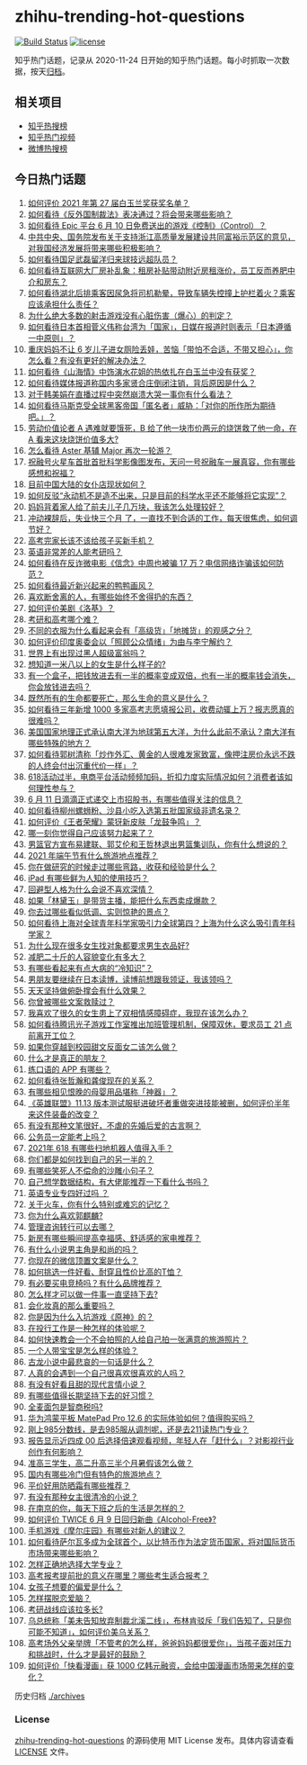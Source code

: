 # zhihu-trending-hot-questions

[![Build Status](https://github.com/justjavac/zhihu-trending-hot-questions/workflows/ci/badge.svg?branch=master)](https://github.com/justjavac/zhihu-trending-hot-questions/actions)
[![license](https://img.shields.io/github/license/justjavac/zhihu-trending-hot-questions)](https://github.com/justjavac/zhihu-trending-hot-questions/blob/master/LICENSE)

知乎热门话题，记录从 2020-11-24 日开始的知乎热门话题。每小时抓取一次数据，按天[归档](./archives)。

## 相关项目

- [知乎热搜榜](https://github.com/justjavac/zhihu-trending-top-search)
- [知乎热门视频](https://github.com/justjavac/zhihu-trending-hot-video)
- [微博热搜榜](https://github.com/justjavac/weibo-trending-hot-search)

## 今日热门话题

<!-- BEGIN -->
<!-- 最后更新时间 Fri Jun 11 2021 11:12:44 GMT+0800 (China Standard Time) -->

1. [如何评价 2021 年第 27 届白玉兰奖获奖名单？](https://www.zhihu.com/question/464326311)
2. [如何看待《反外国制裁法》表决通过？将会带来哪些影响？](https://www.zhihu.com/question/464277187)
3. [如何看待 Epic 平台 6 月 10
   日免费送出的游戏《控制》（Control）？](https://www.zhihu.com/question/464360791)
4. [中共中央、国务院发布关于支持浙江高质量发展建设共同富裕示范区的意见，对我国经济发展将带来哪些积极影响？](https://www.zhihu.com/question/464319522)
5. [如何看待国足武磊留洋归来球技远超队员？](https://www.zhihu.com/question/463808466)
6. [如何看待互联网大厂房补乱象：租房补贴带动附近房租涨价，员工反而养肥中介和房东？](https://www.zhihu.com/question/464358170)
7. [如何看待湖北后排乘客因尿急将司机勒晕，导致车辆失控撞上护栏着火？乘客应该承担什么责任？](https://www.zhihu.com/question/463527409)
8. [为什么绝大多数的射击游戏没有心脏伤害（爆心）的判定？](https://www.zhihu.com/question/460567005)
9. [如何看待日本首相菅义伟称台湾为「国家」，日媒在报道时则表示「日本遵循一中原则」？](https://www.zhihu.com/question/464290695)
10. [重庆妈妈不让 6
    岁儿子进女厕险丢娃，苦恼「带怕不合适，不带又担心」，你怎么看？有没有更好的解决办法？](https://www.zhihu.com/question/463835106)
11. [如何看待《山海情》中饰演水花姐的热依扎在白玉兰中没有获奖？](https://www.zhihu.com/question/464344108)
12. [如何看待媒体报道称国内多家贤合庄倒闭注销，背后原因是什么？](https://www.zhihu.com/question/464128187)
13. [对于韩美娟在直播过程中突然崩溃大哭一事你有什么看法？](https://www.zhihu.com/question/463914779)
14. [如何看待马斯克受全球黑客帝国「匿名者」威胁：「对你的所作所为期待吧。」？](https://www.zhihu.com/question/463674631)
15. [劳动价值论者 A 遇难就要饿死，B 给了他一块市价两元的烧饼救了他一命，在 A
    看来这块烧饼价值多大?](https://www.zhihu.com/question/463563215)
16. [怎么看待 Aster 基辅 Major 再次一轮游？](https://www.zhihu.com/question/464333532)
17. [祝融号火星车首批首批科学影像图发布，天问一号祝融车一展真容，你有哪些感想和祝福？](https://www.zhihu.com/question/464415137)
18. [目前中国大陆的女仆店现状如何？](https://www.zhihu.com/question/60687879)
19. [如何反驳“永动机不是造不出来，只是目前的科学水平还不能够将它实现”？](https://www.zhihu.com/question/459256609)
20. [妈妈背着家人给了前夫儿子几万块，我该怎么处理较好？](https://www.zhihu.com/question/463949860)
21. [冲动裸辞后，失业快三个月
    了，一直找不到合适的工作，每天很焦虑，如何调节好？](https://www.zhihu.com/question/430896392)
22. [高考完家长该不该给孩子买新手机？](https://www.zhihu.com/question/462324846)
23. [英语非常差的人能考研吗？](https://www.zhihu.com/question/318807239)
24. [如何看待在反诈微电影《信念》中周也被骗 17
    万？电信网络诈骗该如何防范？](https://www.zhihu.com/question/464219747)
25. [如何看待最近新兴起来的鸭鸭画风？](https://www.zhihu.com/question/463510531)
26. [喜欢断舍离的人，有哪些始终不舍得扔的东西？](https://www.zhihu.com/question/463153724)
27. [如何评价美剧《洛基》？](https://www.zhihu.com/question/462557527)
28. [考研和高考哪个难？](https://www.zhihu.com/question/440451177)
29. [不同的衣服为什么看起来会有「高级货」「地摊货」的观感之分？](https://www.zhihu.com/question/68232440)
30. [如何评价印度奥委会以「照顾公众情绪」为由与李宁解约？](https://www.zhihu.com/question/464221165)
31. [世界上有出现过黑人超级富翁吗？](https://www.zhihu.com/question/316418280)
32. [想知道一米八以上的女生是什么样子的?](https://www.zhihu.com/question/433141761)
33. [有一个盒子，把钱放进去有一半的概率变成双倍，也有一半的概率钱会消失，你会放钱进去吗？](https://www.zhihu.com/question/463236177)
34. [既然所有的生命都要死亡，那么生命的意义是什么？](https://www.zhihu.com/question/288017836)
35. [如何看待三年新增 1000
    多家高考志愿填报公司，收费动辄上万？报志愿真的很难吗？](https://www.zhihu.com/question/464228987)
36. [美国国家地理正式承认南大洋为地球第五大洋，为什么此前不承认？南大洋有哪些特殊的地方？](https://www.zhihu.com/question/464055142)
37. [如何看待郭树清称「炒作外汇、黄金的人很难发家致富，像押注房价永远不跌的人终会付出沉重代价一样」？](https://www.zhihu.com/question/464243954)
38. [618活动过半，电商平台活动频频加码，折扣力度实际情况如何？消费者该如何理性参与？](https://www.zhihu.com/question/464028524)
39. [6 月 11 日滴滴正式递交上市招股书，有哪些值得关注的信息？](https://www.zhihu.com/question/464397772)
40. [如何看待柳州螺蛳粉、沙县小吃入选第五批国家级非遗名录？](https://www.zhihu.com/question/464210259)
41. [如何评价《王者荣耀》蒙犽新皮肤「龙鼓争鸣」？](https://www.zhihu.com/question/463843493)
42. [哪一刻你觉得自己应该努力起来了？](https://www.zhihu.com/question/463880646)
43. [男篮官方宣布易建联、郭艾伦和王哲林退出男篮集训队，你有什么想说的？](https://www.zhihu.com/question/464171039)
44. [2021 年端午节有什么旅游地点推荐？](https://www.zhihu.com/question/459023843)
45. [你在做研究的时候走过哪些弯路，收获和经验是什么？](https://www.zhihu.com/question/26428572)
46. [iPad 有哪些鲜为人知的使用技巧？](https://www.zhihu.com/question/27682420)
47. [回避型人格为什么会说不喜欢深情？](https://www.zhihu.com/question/451675251)
48. [如果「林黛玉」是带货主播，能把什么东西卖成爆款？](https://www.zhihu.com/question/464064077)
49. [你去过哪些看似低调、实则惊艳的景点？](https://www.zhihu.com/question/459376793)
50. [如何看待上海对全球青年科学家吸引力全球第四？上海为什么这么吸引青年科学家？](https://www.zhihu.com/question/463231999)
51. [为什么现在很多女生找对象都要求男生衣品好?](https://www.zhihu.com/question/462357177)
52. [减肥二十斤的人容貌变化有多大？](https://www.zhihu.com/question/339245837)
53. [有哪些看起来有点大病的“冷知识”？](https://www.zhihu.com/question/458360832)
54. [男朋友要继续在日本读博，读博前想跟我领证，我该领吗？](https://www.zhihu.com/question/462494313)
55. [天天坚持做俯卧撑会有什么效果？](https://www.zhihu.com/question/288024454)
56. [你曾被哪些文案救赎过？](https://www.zhihu.com/question/458618421)
57. [我喜欢了很久的女生患上了双相情感障碍症，我现在该怎么办？](https://www.zhihu.com/question/400354421)
58. [如何看待腾讯光子游戏工作室推出加班管理机制，保障双休，要求员工 21
    点前离开工位？](https://www.zhihu.com/question/464150896)
59. [如果你穿越到校园甜文反面女二该怎么做？](https://www.zhihu.com/question/373188366)
60. [什么才是真正的朋友？](https://www.zhihu.com/question/24101927)
61. [练口语的 APP 有哪些？](https://www.zhihu.com/question/25707926)
62. [如何看待张哲瀚和龚俊现在的关系？](https://www.zhihu.com/question/458226340)
63. [有哪些相见恨晚的母婴用品堪称「神器」？](https://www.zhihu.com/question/341355314)
64. [《英雄联盟》11.13
    版本测试服挺进破坏者重做突进技能被删，如何评价半年来这件装备的改变？](https://www.zhihu.com/question/464089576)
65. [有没有那种文笔很好，不虐的先婚后爱的古言啊？](https://www.zhihu.com/question/417473311)
66. [公务员一定能考上吗？](https://www.zhihu.com/question/463166599)
67. [2021年 618 有哪些扫地机器人值得入手？](https://www.zhihu.com/question/457255349)
68. [你们都是如何找到自己的另一半的？](https://www.zhihu.com/question/61641809)
69. [有哪些笑死人不偿命的沙雕小句子？](https://www.zhihu.com/question/446274242)
70. [自己想学数据结构，有大佬能推荐一下看什么书吗？](https://www.zhihu.com/question/324033409)
71. [英语专业专四好过吗 ？](https://www.zhihu.com/question/389176629)
72. [关于火车，你有什么特别或难忘的记忆？](https://www.zhihu.com/question/463714171)
73. [你为什么喜欢郭麒麟?](https://www.zhihu.com/question/377729124)
74. [管理咨询转行可以去哪？](https://www.zhihu.com/question/21307422)
75. [新房有哪些瞬间提高幸福感、舒适感的家电推荐？](https://www.zhihu.com/question/438134229)
76. [有什么小说男主角是和尚的吗？](https://www.zhihu.com/question/62712314)
77. [你现在的微信顶置文案是什么？](https://www.zhihu.com/question/453486513)
78. [如何挑选一件好看、耐穿且性价比高的T恤？](https://www.zhihu.com/question/404173699)
79. [有必要买电竞椅吗？有什么品牌推荐？](https://www.zhihu.com/question/50453120)
80. [怎么样才可以做一件事一直坚持下去?](https://www.zhihu.com/question/462919209)
81. [会化妆真的那么重要吗？](https://www.zhihu.com/question/463267809)
82. [你是因为什么入坑游戏《原神》的？](https://www.zhihu.com/question/463678611)
83. [在投行工作是一种怎样的体验呢？](https://www.zhihu.com/question/31514252)
84. [如何快速教会一个不会拍照的人给自己拍一张满意的旅游照片？](https://www.zhihu.com/question/21683968)
85. [一个人带宝宝是怎么样的体验？](https://www.zhihu.com/question/312960539)
86. [古龙小说中最悲哀的一句话是什么？](https://www.zhihu.com/question/463769393)
87. [人真的会遇到一个自己很喜欢很喜欢的人吗？](https://www.zhihu.com/question/463291945)
88. [有没有好看且甜的现代言情小说？](https://www.zhihu.com/question/438709562)
89. [有哪些值得长期坚持下去的好习惯？](https://www.zhihu.com/question/301793024)
90. [全麦面包是智商税吗?](https://www.zhihu.com/question/416804902)
91. [华为鸿蒙平板 MatePad Pro 12.6
    的实际体验如何？值得购买吗？](https://www.zhihu.com/question/464198645)
92. [刚上985分数线，是去985服从调剂呢，还是去211读热门专业？](https://www.zhihu.com/question/448604507)
93. [报告显示近四成 00
    后选择倍速观看视频，年轻人在「赶什么」？对影视行业创作有何影响？](https://www.zhihu.com/question/464019954)
94. [准高三学生，高二升高三半个月暑假该怎么做？](https://www.zhihu.com/question/328385434)
95. [国内有哪些冷门但有特色的旅游地点？](https://www.zhihu.com/question/19855515)
96. [平价好用防晒霜有哪些推荐？](https://www.zhihu.com/question/290829120)
97. [有没有那种女主很清冷的小说？](https://www.zhihu.com/question/365640922)
98. [在南京的你，每天下班之后的生活是怎样的？](https://www.zhihu.com/question/463893798)
99. [如何评价 TWICE 6 月 9
    日回归新曲《Alcohol-Free》?](https://www.zhihu.com/question/464107220)
100. [手机游戏《摩尔庄园》有哪些对新人的建议？](https://www.zhihu.com/question/462564990)
101. [如何看待萨尔瓦多成为全球首个，以比特币作为法定货币国家，将对国际货币市场带来哪些影响？](https://www.zhihu.com/question/464147867)
102. [怎样正确地选择大学专业？](https://www.zhihu.com/question/56998038)
103. [高考报考提前批的意义在哪里？哪些考生适合报考？](https://www.zhihu.com/question/282698579)
104. [女孩子想要的偏爱是什么？](https://www.zhihu.com/question/392000444)
105. [怎样摆脱恋爱脑？](https://www.zhihu.com/question/311298787)
106. [考研战线应该拉多长?](https://www.zhihu.com/question/349634304)
107. [乌总统称「美未告知放弃制裁北溪二线」，布林肯驳斥「我们告知了，只是你可能不知道」，如何评价美乌关系？](https://www.zhihu.com/question/464060123)
108. [高考场外父亲举牌「不管考的怎么样，爸爸妈妈都很爱你」，当孩子面对压力和挑战时，什么才是最好的鼓励？](https://www.zhihu.com/question/464058857)
109. [如何评价「快看漫画」获 1000
     亿韩元融资，会给中国漫画市场带来怎样的变化？](https://www.zhihu.com/question/464056519)

<!-- END -->

历史归档 [./archives](./archives)

### License

[zhihu-trending-hot-questions](https://github.com/justjavac/zhihu-trending-hot-questions)
的源码使用 MIT License 发布。具体内容请查看 [LICENSE](./LICENSE) 文件。
